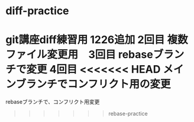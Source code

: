 # diff-practice
git講座diff練習用
1226追加 2回目
複数ファイル変更用　3回目
rebaseブランチで変更 4回目
<<<<<<< HEAD
メインブランチでコンフリクト用の変更
=======
rebaseブランチで、コンフリクト用変更
>>>>>>> rebase-practice
